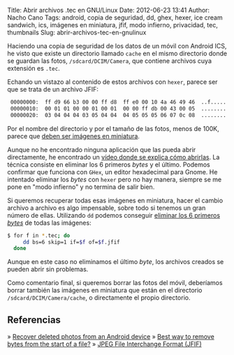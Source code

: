 Title: Abrir archivos .tec en GNU/Linux
Date: 2012-06-23 13:41
Author: Nacho Cano
Tags: android, copia de seguridad, dd, ghex, hexer, ice cream sandwich, ics, imágenes en miniatura, jfif, modo infierno, privacidad, tec, thumbnails
Slug: abrir-archivos-tec-en-gnulinux

Haciendo una copia de seguridad de los datos de un móvil con Android
ICS, he visto que existe un directorio llamado `cache` en el mismo
directorio donde se guardan las fotos, `/sdcard/DCIM/Camera`, que
contiene archivos cuya extensión es `.tec`.

Echando un vistazo al contenido de estos archivos con `hexer`, parece
ser que se trata de un archivo JFIF:

```bash
 00000000:  ff d9 66 b3 00 00 ff d8  ff e0 00 10 4a 46 49 46  ..f.........JFIF
 00000010:  00 01 01 00 00 01 00 01  00 00 ff db 00 43 00 05  .............C..
 00000020:  03 04 04 04 03 05 04 04  04 05 05 05 06 07 0c 08  ................
```

Por el nombre del directorio y por el tamaño de las fotos, menos de
100K, parece que [deben ser imágenes en miniatura][].

Aunque no he encontrado ninguna aplicación que las pueda abrir
directamente, he encontrado un [vídeo donde se explica cómo abrirlas][].
La técnica consiste en eliminar los 6 primeros _bytes_ y el último.
Podemos confirmar que funciona con `GHex`, un editor hexadecimal para
Gnome. He intentado eliminar los _bytes_ con `hexer` pero no hay manera,
siempre se me pone en "modo infierno" y no termina de salir bien.

Si queremos recuperar todas esas imágenes en miniatura, hacer el cambio
archivo a archivo es algo impensable, sobre todo si tenemos un gran
número de ellas. Utilizando `dd` podemos conseguir [eliminar los 6
primeros _bytes_][eliminar los 6 primeros bytes] de todas las imágenes:

```bash
$ for f in *.tec; do
     dd bs=6 skip=1 if=$f of=$f.jfif
  done
```

Aunque en este caso no eliminamos el último _byte_, los archivos creados
se pueden abrir sin problemas.

Como comentario final, si queremos borrar las fotos del móvil,
deberíamos borrar también las imágenes en miniatura que están en el
directorio `/sdcard/DCIM/Camera/cache`, o directamente el propio
directorio.

Referencias
-----------

» [Recover deleted photos from an Android device][vídeo donde se explica
cómo abrirlas]
» [Best way to remove bytes from the start of a file?][eliminar los 6
primeros bytes]
» [JPEG File Interchange Format (JFIF)][]

  [deben ser imágenes en miniatura]: http://androidforums.com/samsung-galaxy-s2-international/427146-dcim-camera-cache.html
    "deben ser imágenes en miniatura"
  [vídeo donde se explica cómo abrirlas]: http://www.arab-androidian.com/2012/04/how-to-recover-deleted-photos-from-an-android-device-tutorial/
    "vídeo donde se explica cómo abrirlas"
  [eliminar los 6 primeros bytes]: http://unix.stackexchange.com/questions/6852/best-way-to-remove-bytes-from-the-start-of-a-file/6865#6865
    "eliminar los 6 primeros _bytes_"
  [JPEG File Interchange Format (JFIF)]: http://www.ecma-international.org/publications/techreports/E-TR-098.htm
    "JPEG File Interchange Format (JFIF)"
